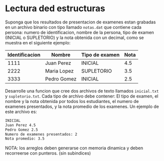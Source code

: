 # Lectura ded estructuras

Suponga que los resultados de presentacion de examenes estan grabadas en un archivo binario con tipo llamado ```notas.dat``` que contiene cada persona: numero de identificacion, nombre de la persona, tipo de examen (INICIAL o SUPLETORIO) y la nota obtenida con un decimal, como se muestra en el siguiente ejemplo:

| Identificacion | Nombre | Tipo de examen | Nota |
|----------------|--------|----------------|------|
1111 | Juan Perez | INICIAL | 4.5
2222 | Maria Lopez | SUPLETORIO | 3.5
3333 | Pedro Gomez | INICIAL | 2.5

Desarrolle una funcion que cree dos archivos de texto llamados ```inicial.txt``` y ```supletorio.txt```. Cada tipo de archivo debe contener: El tipo de examen, el nombre y la nota obtenida por todos los estudiantes, el numero de examenes presentados, y la nota promedio de los examenes. Un ejemplo de este archivo es:

```bash
INICIAL
Juan Perez 4.5
Pedro Gomez 2.5
Numero de examenes presentados: 2
Nota promedio: 3.5
```

NOTA: los arreglos deben generarse con memoria dinamica y deben recorreerse con punteros. (sin subindices)